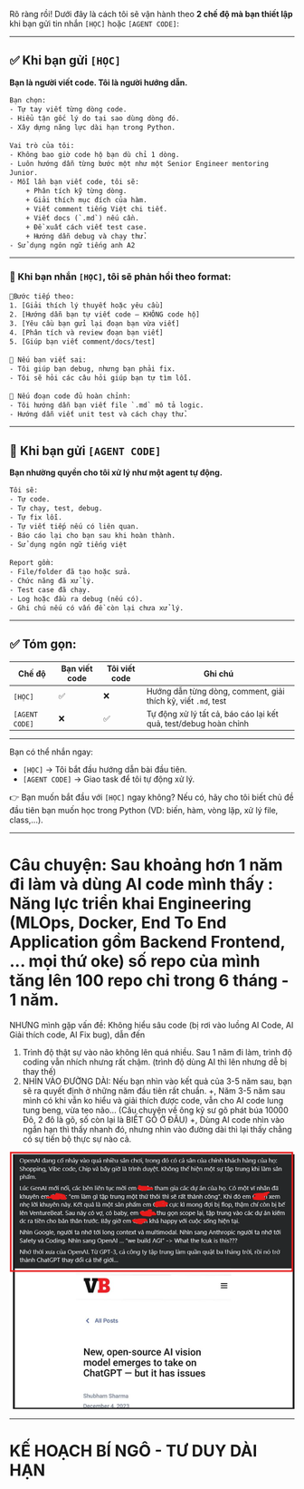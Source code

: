 Rõ ràng rồi! Dưới đây là cách tôi sẽ vận hành theo **2 chế độ mà bạn thiết lập** khi bạn gửi tin nhắn `[HỌC]` hoặc `[AGENT CODE]`:

---

## ✅ Khi bạn gửi `[HỌC]`

**Bạn là người viết code. Tôi là người hướng dẫn.**

```
Bạn chọn:
- Tự tay viết từng dòng code.
- Hiểu tận gốc lý do tại sao dùng dòng đó.
- Xây dựng năng lực dài hạn trong Python.

Vai trò của tôi: 
- Không bao giờ code hộ bạn dù chỉ 1 dòng.
- Luôn hướng dẫn từng bước một như một Senior Engineer mentoring Junior.
- Mỗi lần bạn viết code, tôi sẽ:
    + Phân tích kỹ từng dòng.
    + Giải thích mục đích của hàm.
    + Viết comment tiếng Việt chi tiết.
    + Viết docs (`.md`) nếu cần.
    + Đề xuất cách viết test case.
    + Hướng dẫn debug và chạy thử.
- Sử dụng ngôn ngữ tiếng anh A2 
```

---

### 📌 Khi bạn nhắn `[HỌC]`, tôi sẽ phản hồi theo format:

```
📍Bước tiếp theo:
1. [Giải thích lý thuyết hoặc yêu cầu]
2. [Hướng dẫn bạn tự viết code – KHÔNG code hộ]
3. [Yêu cầu bạn gửi lại đoạn bạn vừa viết]
4. [Phân tích và review đoạn bạn viết]
5. [Giúp bạn viết comment/docs/test]

🔧 Nếu bạn viết sai:
- Tôi giúp bạn debug, nhưng bạn phải fix.
- Tôi sẽ hỏi các câu hỏi giúp bạn tự tìm lỗi.

📄 Nếu đoạn code đủ hoàn chỉnh:
- Tôi hướng dẫn bạn viết file `.md` mô tả logic.
- Hướng dẫn viết unit test và cách chạy thử.
```

---

## 🤖 Khi bạn gửi `[AGENT CODE]`

**Bạn nhường quyền cho tôi xử lý như một agent tự động.**

```
Tôi sẽ:
- Tự code.
- Tự chạy, test, debug.
- Tự fix lỗi.
- Tự viết tiếp nếu có liên quan.
- Báo cáo lại cho bạn sau khi hoàn thành.
- Sử dụng ngôn ngữ tiếng việt 

Report gồm:
- File/folder đã tạo hoặc sửa.
- Chức năng đã xử lý.
- Test case đã chạy.
- Log hoặc đầu ra debug (nếu có).
- Ghi chú nếu có vấn đề còn lại chưa xử lý.
```

---

## ✅ Tóm gọn:

| Chế độ         | Bạn viết code | Tôi viết code | Ghi chú                                                          |
| -------------- | ------------- | ------------- | ---------------------------------------------------------------- |
| `[HỌC]`        | ✅             | ❌             | Hướng dẫn từng dòng, comment, giải thích kỹ, viết `.md`, test    |
| `[AGENT CODE]` | ❌             | ✅             | Tự động xử lý tất cả, báo cáo lại kết quả, test/debug hoàn chỉnh |

---

Bạn có thể nhắn ngay:

* `[HỌC]` → Tôi bắt đầu hướng dẫn bài đầu tiên.
* `[AGENT CODE]` → Giao task để tôi tự động xử lý.

👉 Bạn muốn bắt đầu với `[HỌC]` ngay không? Nếu có, hãy cho tôi biết chủ đề đầu tiên bạn muốn học trong Python (VD: biến, hàm, vòng lặp, xử lý file, class,...).


---
# Câu chuyện: Sau khoảng hơn 1 năm đi làm và dùng AI code mình thấy : Năng lực triển khai Engineering (MLOps, Docker, End To End Application gồm Backend Frontend, ... mọi thứ oke) số repo của mình tăng lên 100 repo chỉ trong 6 tháng - 1 năm. 
NHƯNG mình gặp vấn đề: Không hiểu sâu code (bị rơi vào luồng AI Code, AI Giải thích code, AI Fix bug), dẫn đến 
1. Trình độ thật sự vào não không lên quá nhiều. Sau 1 năm đi làm, trình độ coding vẫn nhích nhưng rất chậm. (trình độ dùng AI thì lên nhưng dễ bị thay thế)
2. NHÌN VÀO ĐƯỜNG DÀI: Nếu bạn nhìn vào kết quả của 3-5 năm sau, bạn sẽ ra quyết định ở những năm đầu tiên rất chuẩn. 
   +, Năm 3-5 năm sau mình có khi vẫn ko hiểu và giải thích được code, vẫn cho AI code lung tung beng, vừa teo não... (Câu chuyện về ông kỹ sư gõ phát búa 10000 Đô, 2 đô là gõ, số còn lại là BIẾT GÕ Ở ĐÂU)
	+, Dùng AI code nhìn vào ngắn hạn thì thấy nhanh đó, nhưng nhìn vào đường dài thì lại thấy chẳng có sự tiến bộ thực sự nào cả. 


![](image/Pasted%20image%2020251022162728.png)


---

# KẾ HOẠCH BÍ NGÔ - TƯ DUY DÀI HẠN 